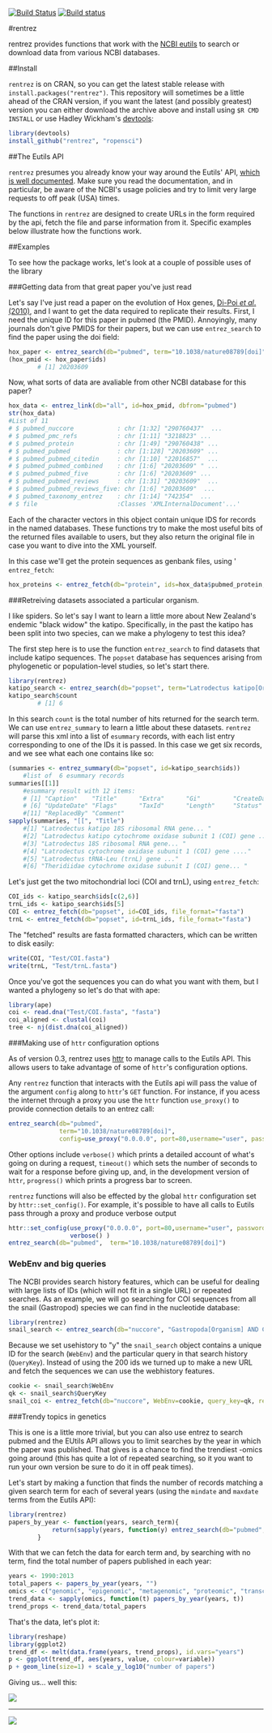 [![Build Status](https://travis-ci.org/ropensci/rentrez.png)](https://travis-ci.org/ropensci/rentrez)
[![Build status](https://ci.appveyor.com/api/projects/status/y8mq2v4mpgou8rhp/branch/master)](https://ci.appveyor.com/project/sckott/rentrez/branch/master)

#rentrez

rentrez provides functions that work with the [NCBI eutils](http://www.ncbi.nlm.nih.gov/books/NBK25500/) to search or download data from various NCBI databases.


##Install

`rentrez` is on CRAN, so you can get the latest stable release with `install.packages("rentrez")`. This repository will sometimes be a little ahead of the CRAN version, if you want the latest (and possibly greatest) version you can either download the archive above and install using `$R CMD INSTALL`
or use Hadley Wickham's [devtools](https://github.com/hadley/devtools):

```r     
library(devtools)
install_github("rentrez", "ropensci")
```


##The Eutils API

`rentrez` presumes you already know your way around the Eutils' API, [which is well
documented](http://www.ncbi.nlm.nih.gov/books/NBK25500/). Make sure you read the
documentation, and in particular, be aware of the NCBI's usage policies and try to
limit very large requests to off peak (USA) times.

The functions in `rentrez` are designed to create URLs in the form required by
the api, fetch the file and parse information from it. Specific examples below illustrate
how the functions work.

##Examples

To see how the package works, let's look at a couple of possible uses of the
library

###Getting data from that great paper you've just read

Let's say I've just read a paper on the evolution of Hox genes,
[Di-Poi _et al_. (2010)](dx.doi.org/10.1038/nature08789), and I want to get the
data required to replicate their results. First, I need the unique ID for this
paper in pubmed (the PMID). Annoyingly, many journals don't give PMIDS for their
papers, but we can use `entrez_search` to find the paper using the doi field:

```r  
hox_paper <- entrez_search(db="pubmed", term="10.1038/nature08789[doi]")
(hox_pmid <- hox_paper$ids)
        # [1] 20203609
```

Now, what sorts of data are avaliable from other NCBI database for this paper?

```r
hox_data <- entrez_link(db="all", id=hox_pmid, dbfrom="pubmed")
str(hox_data)
#List of 11
# $ pubmed_nuccore            : chr [1:32] "290760437"  ...
# $ pubmed_pmc_refs           : chr [1:11] "3218823" ...
# $ pubmed_protein            : chr [1:49] "290760438" ...
# $ pubmed_pubmed             : chr [1:128] "20203609" ...
# $ pubmed_pubmed_citedin     : chr [1:10] "22016857"  ...
# $ pubmed_pubmed_combined    : chr [1:6] "20203609" " ...
# $ pubmed_pubmed_five        : chr [1:6] "20203609" ...
# $ pubmed_pubmed_reviews     : chr [1:31] "20203609"  ...
# $ pubmed_pubmed_reviews_five: chr [1:6] "20203609"  ...
# $ pubmed_taxonomy_entrez    : chr [1:14] "742354"  ...
# $ file                      :Classes 'XMLInternalDocument'...'
```

Each of the character vectors in this object contain unique IDS for records in
the named databases. These functions try to make the most useful bits of the
returned files available to users, but they also return the original file in case
you want to dive into the XML yourself.

In this case we'll get the protein sequences as genbank files, using ' `entrez_fetch`:
 
```r
hox_proteins <- entrez_fetch(db="protein", ids=hox_data$pubmed_protein, file_format="gb")
```

###Retreiving datasets associated a particular organism.

I like spiders. So let's say I want to learn a little more about New Zealand's
endemic "black widow" the katipo. Specifically, in the past the katipo has
been split into two species, can we make a phylogeny to test this idea?

The first step here is to use the function `entrez_search` to find datasets
that include katipo sequences. The `popset` database has sequences arising from
phylogenetic or population-level studies, so let's start there.

```r
library(rentrez)
katipo_search <- entrez_search(db="popset", term="Latrodectus katipo[Organism]")
katipo_search$count
        # [1] 6
```

In this search `count` is the total number of hits returned for the search term.
We can use `entrez_summary` to learn a little about these datasets. `rentrez`
will parse this xml into a list of `esummary` records, with each list entry
corresponding to one of the IDs it is passed. In this case we get six records,
and we see what each one contains like so:


```r
(summaries <- entrez_summary(db="popset", id=katipo_search$ids))
    #list of  6 esummary records
summaries[[1]]
    #esummary result with 12 items:
    # [1] "Caption"    "Title"      "Extra"      "Gi"         "CreateDate"
    # [6] "UpdateDate" "Flags"      "TaxId"      "Length"     "Status"
    #[11] "ReplacedBy" "Comment"  
sapply(summaries, "[[", "Title")
    #[1] "Latrodectus katipo 18S ribosomal RNA gene... "
    #[2] "Latrodectus katipo cytochrome oxidase subunit 1 (COI) gene ..."  
    #[3] "Latrodectus 18S ribosomal RNA gene... "
    #[4] "Latrodectus cytochrome oxidase subunit 1 (COI) gene ...."
    #[5] "Latrodectus tRNA-Leu (trnL) gene ..."
    #[6] "Theridiidae cytochrome oxidase subunit I (COI) gene... "
```

Let's just get the two mitochondrial loci (COI and trnL), using `entrez_fetch`:

```r
COI_ids <- katipo_search$ids[c(2,6)]
trnL_ids <- katipo_search$ids[5]
COI <- entrez_fetch(db="popset", id=COI_ids, file_format="fasta")
trnL <- entrez_fetch(db="popset", id=trnL_ids, file_format="fasta")
```

The "fetched" results are fasta formatted characters, which can be written
to disk easily:

```r
write(COI, "Test/COI.fasta")      
write(trnL, "Test/trnL.fasta")
```

Once you've got the sequences you can do what you want with them, but I wanted
a phylogeny so let's do that with ape:

```r
library(ape)
coi <- read.dna("Test/COI.fasta", "fasta")
coi_aligned <- clustal(coi)
tree <- nj(dist.dna(coi_aligned))
```

###Making use of `httr` configuration options


As of version 0.3, rentrez uses [httr](https://github.com/hadley/httr) to manage
calls to the Eutils API. This allows users to take advantage of some of `httr`'s
configuration options. 

Any `rentrez` function that interacts with the Eutils api will 
pass the value of the argument `config` along to `httr`'s  `GET` function. For 
instance, if you acess the internet through a proxy you use the `httr` function
`use_proxy()` to provide connection details to an entrez call:

```r
entrez_search(db="pubmed", 
              term="10.1038/nature08789[doi]", 
              config=use_proxy("0.0.0.0", port=80,username="user", password="****")
```

Other options include `verbose()` which prints a detailed account of what's
going on during a request, `timeout()` which sets the number of seconds to wait 
for a response before giving up, and, in the development version of `httr`, 
`progress()` which prints a progress bar to screen. 

`rentrez` functions will also be effected by the global `httr` configuration set by
`httr::set_config()`. For example, it's possible to have all calls to Eutils
pass through a proxy and produce verbose output

```r
httr::set_config(use_proxy("0.0.0.0", port=80,username="user", password="****"),
                 verbose() )
entrez_search(db="pubmed",  term="10.1038/nature08789[doi]")
```



### WebEnv and big queries

The NCBI provides search history features, which can be useful for dealing with large lists of IDs (which will not fit in a single URL) or repeated searches. As an example, we will go searching for COI sequences from all the snail (Gastropod) species we can find in the nucleotide database:

```r	
library(rentrez)
snail_search <- entrez_search(db="nuccore", "Gastropoda[Organism] AND COI[Gene]", retmax=200, usehistory="y")
```

Because we set usehistory to "y" the `snail_search` object contains a unique ID for the search (`WebEnv`) and the particular query in that search history (`QueryKey`). Instead of using the 200 ids we turned up to make a new URL and fetch the sequences we can use the webhistory features.

```r
cookie <- snail_search$WebEnv
qk <- snail_search$QueryKey
snail_coi <- entrez_fetch(db="nuccore", WebEnv=cookie, query_key=qk, rettype="fasta", retmax=10)
```

###Trendy topics in genetics

This is one is a little more trivial, but you can also use entrez to search pubmed and
the EUtils API allows you to limit searches by the year in which the paper was published.
That gives is a chance to find the trendiest -omics going around (this has quite a lot
of repeated searching, so it you want to run your own version be sure to do it
in off peak times).

Let's start by making a function that finds the number of records matching a given
search term for each of several years (using the `mindate` and `maxdate` terms from
the Eutils API):

```r
library(rentrez)
papers_by_year <- function(years, search_term){
            return(sapply(years, function(y) entrez_search(db="pubmed",term=search_term, mindate=y, maxdate=y, retmax=0)$count))
        }
```

With that we can fetch the data for earch term and, by searching with no term,
find the total number of papers published in each year:

        
```r
years <- 1990:2013
total_papers <- papers_by_year(years, "")
omics <- c("genomic", "epigenomic", "metagenomic", "proteomic", "transcriptomic", "pharmacogenomic", "connectomic" )
trend_data <- sapply(omics, function(t) papers_by_year(years, t))
trend_props <- trend_data/total_papers
```

That's the data, let's plot it:

```r
library(reshape)
library(ggplot2)
trend_df <- melt(data.frame(years, trend_props), id.vars="years")
p <- ggplot(trend_df, aes(years, value, colour=variable))
p + geom_line(size=1) + scale_y_log10("number of papers")
```


Giving us... well this:

![](http://i.imgur.com/oSYuWqz.png)



---

[![](http://ropensci.org/public_images/github_footer.png)](http://ropensci.org)
